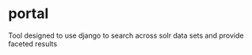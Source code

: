 portal
======

Tool designed to use django to search across solr data sets and provide faceted results
